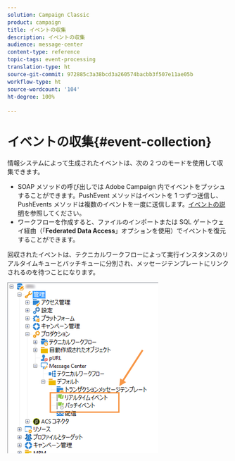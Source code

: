 ```yaml
---
solution: Campaign Classic
product: campaign
title: イベントの収集
description: イベントの収集
audience: message-center
content-type: reference
topic-tags: event-processing
translation-type: ht
source-git-commit: 972885c3a38bcd3a260574bacbb3f507e11ae05b
workflow-type: ht
source-wordcount: '104'
ht-degree: 100%

---
```



# イベントの収集{#event-collection}

情報システムによって生成されたイベントは、次の 2 つのモードを使用して収集できます。

* SOAP メソッドの呼び出しでは Adobe Campaign 内でイベントをプッシュすることができます。PushEvent メソッドはイベントを 1 つずつ送信し、PushEvents メソッドは複数のイベントを一度に送信します。[イベントの説明](../../message-center/using/event-description.md)を参照してください。
* ワークフローを作成すると、ファイルのインポートまたは SQL ゲートウェイ経由（「**Federated Data Access**」オプションを使用）でイベントを復元することができます。

回収されたイベントは、テクニカルワークフローによって実行インスタンスのリアルタイムキューとバッチキューに分別され、メッセージテンプレートにリンクされるのを待つことになります。

![](assets/messagecenter_events_queues_001.png)
